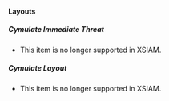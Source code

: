 
#### Layouts
##### Cymulate Immediate Threat
- This item is no longer supported in XSIAM.
##### Cymulate Layout
- This item is no longer supported in XSIAM.
